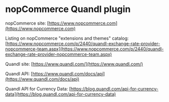 ﻿nopCommerce Quandl plugin
===========

nopCommerce site: [https://www.nopcommerce.com](https://www.nopcommerce.com)

Listing on nopCommerce "extensions and themes" catalog: [https://www.nopcommerce.com/p/2440/quandl-exchange-rate-provider-nopcommerce-team.aspx](https://www.nopcommerce.com/p/2440/quandl-exchange-rate-provider-nopcommerce-team.aspx)

Quandl site: [https://www.quandl.com/](https://www.quandl.com/)

Quandl API: [https://www.quandl.com/docs/api](https://www.quandl.com/docs/api)

Quandl API for Currency Data: [https://blog.quandl.com/api-for-currency-data](https://blog.quandl.com/api-for-currency-data)

